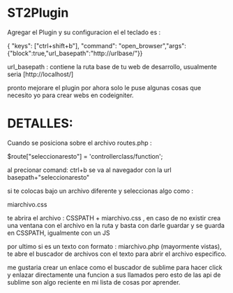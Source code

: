 ST2Plugin
=========

Agregar el Plugin y su configuracion el el teclado es :

{ "keys": ["ctrl+shift+b"], "command": "open_browser","args": {"block":true,"url_basepath":"http://urlbase/"}}

url_basepath : contiene la ruta base de tu web de desarrollo, usualmente seria [http://localhost/]

pronto mejorare el plugin por ahora solo le puse algunas cosas que necesito yo para crear webs en codeigniter.


DETALLES:
=========

Cuando se posiciona sobre el archivo routes.php : 

$route["seleccionaresto"] = 'controllerclass/function';

al precionar comand: ctrl+b se va al navegador con la url basepath+"seleccionaresto"

si te colocas bajo un archivo diferente y seleccionas algo como :

miarchivo.css

te abrira el archivo : CSSPATH + miarchivo.css , en caso de no existir crea una ventana con el archivo en la ruta y basta con darle guardar y se guarda en CSSPATH, igualmente con un JS 

por ultimo si es un texto con formato : miarchivo.php (mayormente vistas), te abre el buscador de archivos con el texto para abrir el archivo especifico.

me gustaria crear un enlace como el buscador de sublime para hacer click y enlazar directamente una funcion a sus llamados pero esto de las api de sublime son algo reciente en mi lista de cosas por aprender. 


